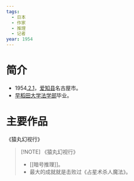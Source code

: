 ```yaml
---
tags:
  - 日本
  - 作家
  - 推理
  - 记者
year: 1954
---
```

# 简介

- 1954[.2.1](2024-02-01.md)，[爱知县](爱知县.md)名古屋市。
- [早稻田大学](早稻田大学.md)[法学部](法学部.md)毕业。
# 主要作品

《猿丸幻视行》

> [!NOTE] 《猿丸幻视行》
>- [[暗号推理]]。
>- 最大的成就就是击败过《占星术杀人魔法》。
